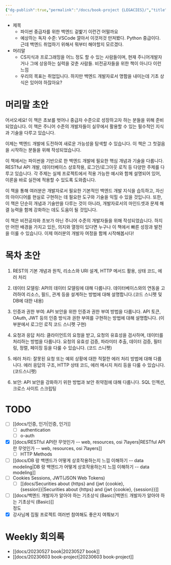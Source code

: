 ```yaml
---
{"dg-publish":true,"permalink":"/docs/book-project {LEGACIES}/","title":"book-project {LEGACIES}"}
---
```



- 제목
	- 파이썬 중급자를 위한 백엔드 겉핥기 이런건 어떨까요
	- 예상하는 독자 수준: VSCode 깔아서 이것저것 만져봤다. Python 중급이다. 근데 백엔드 취업하기 위해서 뭐부터 해야할지 모르겠다.
- 머리말
	- CS지식과 프로그래밍을 어느 정도 할 수 있는 사람들이며, 현재 주니어개발자거나 그에 상응하는 실력을 갖춘 사람들. 비전공자들을 위한 책이 아니다 이런 느낌
	- 우리의 목표는 취업입니다. 하지만 백엔드 개발자로서 명함을 내미는데 기초 상식은 있어야 하잖아요?  

# 머리말 초안

어서오세요! 이 책은 초보를 벗어나 중급자 수준으로 성장하고자 하는 분들을 위해 준비되었습니다. 이 책은 주니어 수준의 개발자들이 실무에서 활용할 수 있는 필수적인 지식과 기술을 다루고 있습니다.

이제는 백엔드 개발에 도전하여 새로운 가능성을 탐색할 수 있습니다. 이 책은 그 첫걸음을 시작하는 분들을 위해 작성되었습니다.

이 책에서는 파이썬을 기반으로 한 백엔드 개발에 필요한 핵심 개념과 기술을 다룹니다.  
RESTful API 개발, 데이터베이스 상호작용, 로그인/로그아웃 로직 등 다양한 주제를 다루고 있습니다. 각 주제는 실제 프로젝트에서 적용 가능한 예시와 함께 설명되어 있어, 이론을 바로 실전에 적용할 수 있도록 도와줍니다.

이 책을 통해 여러분은 개발자로서 필요한 기본적인 백엔드 개발 지식을 습득하고, 자신의 아이디어를 현실로 구현하는 데 필요한 도구와 기술을 익힐 수 있을 것입니다. 또한, 이 책은 단순히 개념과 기술만을 다루는 것이 아니라, 개발자로서의 마인드셋과 문제 해결 능력을 함께 강화하는 데도 도움이 될 것입니다.

이 책은 비전공자와 초보가 아닌 주니어 수준의 개발자들을 위해 작성되었습니다. 하지만 어떤 배경을 가지고 있든, 의지와 열정이 있다면 누구나 이 책에서 빠른 성장과 발전을 이룰 수 있습니다. 이제 여러분의 개발자 여정을 함께 시작해봅시다!

# 목차 초안

1. REST의 기본 개념과 원칙, 리소스와 URI 설계, HTTP 메서드 활용, 상태 코드, 에러 처리

2. 데이터 모델링: API의 데이터 모델링에 대해 다룹니다. 데이터베이스와의 연동을 고려하여 리소스, 필드, 관계 등을 설계하는 방법에 대해 설명합니다.(코드 스니펫 및 DB에 대한 내용)

3. 인증과 권한 부여: API 보안을 위한 인증과 권한 부여 방법을 다룹니다. API 토큰, OAuth, JWT 등의 인증 방식과 권한 부여를 구현하는 방법에 대해 설명합니다. (이 부분에서 로그인 로직 코드 스니펫 구현)

4. 요청과 응답 처리: 클라이언트의 요청을 받고, 요청의 유효성을 검사하며, 데이터를 처리하는 방법을 다룹니다. 요청의 유효성 검증, 파라미터 추출, 데이터 검증, 필터링, 정렬, 페이징 등을 다룰 수 있습니다. (코드 스니펫)

5. 에러 처리: 잘못된 요청 또는 예외 상황에 대한 적절한 에러 처리 방법에 대해 다룹니다. 에러 응답의 구조, HTTP 상태 코드, 에러 메시지 처리 등을 다룰 수 있습니다. (코드스니펫)

6. 보안: API 보안을 강화하기 위한 방법과 보안 취약점에 대해 다룹니다. SQL 인젝션, 크로스 사이트 스크립팅

# TODO

- [ ] [[docs/인증, 인가\|인증, 인가]]
	- [ ] authentication
	- [ ] o-auth
- [x] [[docs/RESTful API란 무엇인가 -- web, resources, osi 7layers\|RESTful API란 무엇인가 -- web, resources, osi 7layers]]
	- [ ] HTTP Methods
- [ ] [[docs/DB 랑 백엔드가 어떻게 상호작용하는지 느낌 이해하기 -- data modeling\|DB 랑 백엔드가 어떻게 상호작용하는지 느낌 이해하기 -- data modeling]]
- [ ] Cookies Sessions, JWT(JSON Web Tokens)
	- [ ] [[docs/Securities about {https} and {jwt {cookie}, {session}}\|Securities about {https} and {jwt {cookie}, {session}}]]
- [ ] [[docs/백엔드 개발자가 알아야 하는 기초상식 (Basic)\|백엔드 개발자가 알아야 하는 기초상식 (Basic)]]  
정도
- [x] 강사님께 집필 프로젝트 여러번 참여해도 좋은지 여쭤보기

# Weekly 회의록

- [[docs/20230527 book\|20230527 book]]
- [[docs/20230603 book-project\|20230603 book-project]]
